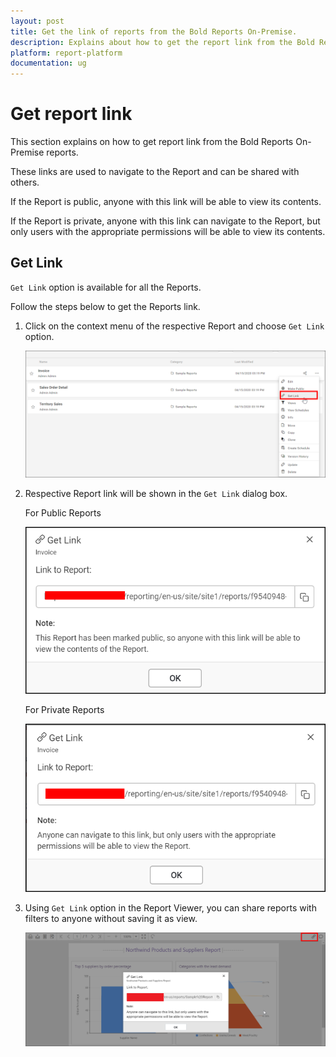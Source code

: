 ```yaml
---
layout: post
title: Get the link of reports from the Bold Reports On-Premise.
description: Explains about how to get the report link from the Bold Reports On-Premise On-Premises to share the report with other users.
platform: report-platform
documentation: ug
---
```


# Get report link

This section explains on how to get report link from the  Bold Reports On-Premise reports.

These links are used to navigate to the Report and can be shared with others.

If the Report is public, anyone with this link will be able to view its contents.

If the Report is private, anyone with this link can navigate to the Report, but only users with the appropriate permissions will be able to view its contents.

## Get Link

`Get Link` option is available for all the Reports.

Follow the steps below to get the Reports link.

1. Click on the context menu of the respective Report and choose `Get Link` option.

    ![Get Link Menu](/static/assets/on-premise/images/embed-server-reports-in-application/iframe/get-link-menu.png)

2. Respective Report link will be shown in the `Get Link` dialog box.

    For Public Reports

    ![Get Link Dialog](/static/assets/on-premise/images/embed-server-reports-in-application/iframe/get-link-public.png)

    For Private Reports

    ![Get Link Dialog](/static/assets/on-premise/images/embed-server-reports-in-application/iframe/get-link-private.png)

3. Using `Get Link` option in the Report Viewer, you can share reports with filters to anyone without saving it as view.

    ![Get Link Dialog](/static/assets/on-premise/images/embed-server-reports-in-application/iframe/get-link-with-filters.png)
